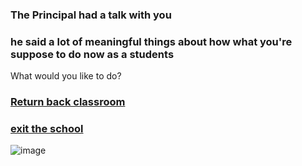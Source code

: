 ### The Principal had a talk with you
### he said a lot of meaningful things about how what you're suppose to do now as a students

What would you like to do?

### [Return back classroom](../truth-ending/truth-ending.md)
### [exit the school](../ending4/ending4.md)

![image](https://github.com/billyl1116/cyoa/assets/146866846/e47a4c61-46a6-46de-9d10-0d6ca8c7918c)
